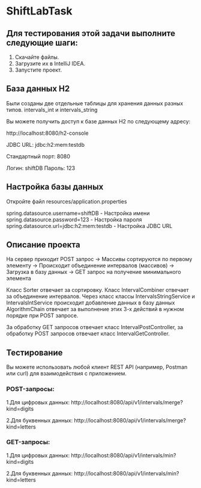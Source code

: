 # ShiftLabTask

## Для тестирования этой задачи выполните следующие шаги:

1. Скачайте файлы.
2. Загрузите их в IntelliJ IDEA.
3. Запустите проект.

## База данных H2 

Были созданы две отдельные таблицы для хранения данных разных типов. intervals_int и intervals_string

Вы можете получить доступ к базе данных H2 по следующему адресу:

http://localhost:8080/h2-console

JDBC URL: jdbc:h2:mem:testdb

Стандартный порт: 8080

Логин: shiftDB
Пароль: 123

## Настройка базы данных

Откройте файл resources/application.properties

spring.datasource.username=shiftDB - Настройка имени 
spring.datasource.password=123 - Настройка пароля
spring.datasource.url=jdbc:h2:mem:testdb - Настройка JDBC URL

## Описание проекта
На сервер приходит POST запрос -> Массивы сортируются по первому элементу -> Происходит объединение интервалов (массивов) -> Загрузка в базу данных -> GET запрос на получение минимального элемента

Класс Sorter отвечает за сортировку.
Класс IntervalCombiner отвечает за объединение интервалов. 
Через класс классы IntervalsStringService и IntervalsIntService происходит добавление данных в базу данных
AlgorithmChain отвечает за выполнение этих 3-х действий в нужном порядке при POST запросе.

За обработку GET запросов отвечает класс IntervalPostController, за обработку POST запросов отвечает класс IntervalGetController.

## Тестирование

Вы можете использовать любой клиент REST API (например, Postman или curl) для взаимодействия с приложением.
### POST-запросы:
  1.Для цифровых данных: http://localhost:8080/api/v1/intervals/merge?kind=digits

  2.Для буквенных данных: http://localhost:8080/api/v1/intervals/merge?kind=letters

### GET-запросы:
  1.Для цифровых данных: http://localhost:8080/api/v1/intervals/min?kind=digits

  2.Для буквенных данных: http://localhost:8080/api/v1/intervals/min?kind=letters

